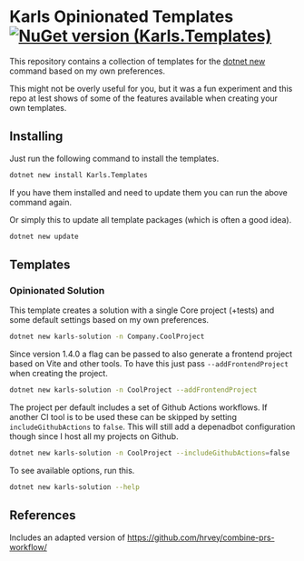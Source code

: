 # Karls Opinionated Templates [![NuGet version (Karls.Templates)](https://img.shields.io/nuget/v/Karls.Templates.svg?style=flat-square)](https://www.nuget.org/packages/Karls.Templates/)

This repository contains a collection of templates for the
[dotnet new](https://docs.microsoft.com/en-us/dotnet/core/tools/dotnet-new)
command based on my own preferences.

This might not be overly useful for you, but it was a fun experiment and this
repo at lest shows of some of the features available when creating your own
templates.

## Installing

Just run the following command to install the templates.

```bash
dotnet new install Karls.Templates
```

If you have them installed and need to update them you can run the above
command again.

Or simply this to update all template packages (which is often a good idea).

```bash
dotnet new update
```

## Templates

### Opinionated Solution

This template creates a solution with a single Core project (+tests) and
some default settings based on my own preferences.

```bash
dotnet new karls-solution -n Company.CoolProject
```

Since version 1.4.0 a flag can be passed to also generate a frontend
project based on Vite and other tools. To have this just pass
`--addFrontendProject` when creating the project.

```bash
dotnet new karls-solution -n CoolProject --addFrontendProject
```

The project per default includes a set of Github Actions workflows.
If another CI tool is to be used these can be skipped by setting
`includeGithubActions` to `false`. This will still add a depenadbot
configuration though since I host all my projects on Github.

```bash
dotnet new karls-solution -n CoolProject --includeGithubActions=false
```

To see available options, run this.

```bash
dotnet new karls-solution --help
```

## References

Includes an adapted version of <https://github.com/hrvey/combine-prs-workflow/>
